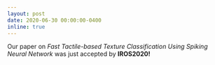 ```yaml
---
layout: post
date: 2020-06-30 00:00:00-0400
inline: true
---
```


Our paper on *Fast Tactile-based Texture Classification Using Spiking Neural Network* was just accepted by **IROS2020!** 